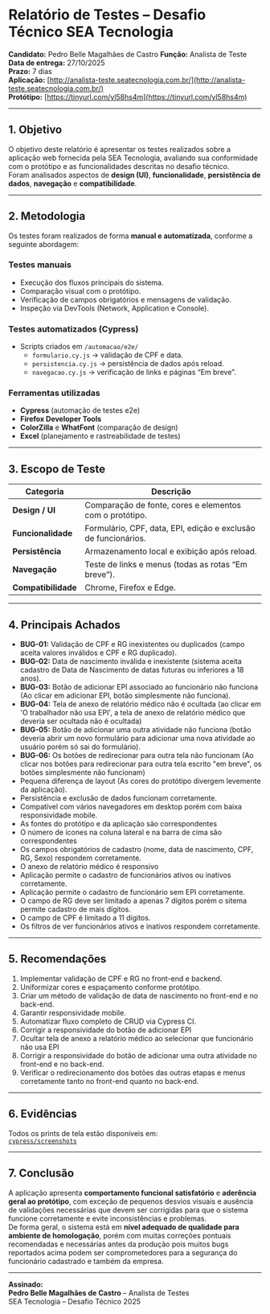 # Relatório de Testes – Desafio Técnico SEA Tecnologia

**Candidato:** Pedro Belle Magalhães de Castro
**Função:** Analista de Teste  
**Data de entrega:** 27/10/2025  
**Prazo:** 7 dias  
**Aplicação:** [http://analista-teste.seatecnologia.com.br/](http://analista-teste.seatecnologia.com.br/)  
**Protótipo:** [https://tinyurl.com/yl58hs4m](https://tinyurl.com/yl58hs4m)

---

## 1. Objetivo
O objetivo deste relatório é apresentar os testes realizados sobre a aplicação web fornecida pela SEA Tecnologia, avaliando sua conformidade com o protótipo e as funcionalidades descritas no desafio técnico.  
Foram analisados aspectos de **design (UI)**, **funcionalidade**, **persistência de dados**, **navegação** e **compatibilidade**.

---

## 2. Metodologia
Os testes foram realizados de forma **manual e automatizada**, conforme a seguinte abordagem:

### Testes manuais
- Execução dos fluxos principais do sistema.
- Comparação visual com o protótipo.
- Verificação de campos obrigatórios e mensagens de validação.
- Inspeção via DevTools (Network, Application e Console).

### Testes automatizados (Cypress)
- Scripts criados em `/automacao/e2e/`
  - `formulario.cy.js` → validação de CPF e data.
  - `persistencia.cy.js` → persistência de dados após reload.
  - `navegacao.cy.js` → verificação de links e páginas “Em breve”.

### Ferramentas utilizadas
- **Cypress** (automação de testes e2e)  
- **Firefox Developer Tools**  
- **ColorZilla** e **WhatFont** (comparação de design)  
- **Excel** (planejamento e rastreabilidade de testes)

---

## 3. Escopo de Teste
| Categoria | Descrição |
|------------|------------|
| **Design / UI** | Comparação de fonte, cores e elementos com o protótipo. |
| **Funcionalidade** | Formulário, CPF, data, EPI, edição e exclusão de funcionários. |
| **Persistência** | Armazenamento local e exibição após reload. |
| **Navegação** | Teste de links e menus (todas as rotas “Em breve”). |
| **Compatibilidade** | Chrome, Firefox e Edge. |

---

## 4. Principais Achados
- **BUG-01:** Validação de CPF e RG inexistentes ou duplicados (campo aceita valores inválidos e CPF e RG duplicado).  
- **BUG-02:** Data de nascimento inválida e inexistente (sistema aceita cadastro de Data de Nascimento de datas futuras ou inferiores a 18 anos).
- **BUG-03:** Botão de adicionar EPI associado ao funcionário não funciona (Ao clicar em adicionar EPI, botão simplesmente não funciona).
- **BUG-04:** Tela de anexo de relatório médico não é ocultada (ao clicar em 'O trabalhador não usa EPI', a tela de anexo de relatório médico que deveria ser ocultada não é ocultada)
- **BUG-05:** Botão de adicionar uma outra atividade não funciona (botão deveria abrir um novo formulário para adicionar uma nova atividade ao usuário porém só sai do formulário).
- **BUG-06:** Os botões de redirecionar para outra tela não funcionam (Ao clicar nos botões para redirecionar para outra tela escrito "em breve", os botões simplesmente não funcionam)
- Pequena diferença de layout (As cores do protótipo divergem levemente da aplicação).  
- Persistência e exclusão de dados funcionam corretamente.  
- Compatível com vários navegadores em desktop porém com baixa responsividade mobile.
- As fontes do protótipo e da aplicação são correspondentes
- O número de ícones na coluna lateral e na barra de cima são correspondentes
- Os campos obrigatórios de cadastro (nome, data de nascimento, CPF, RG, Sexo) respondem corretamente.
- O anexo de relatório médico é responsivo
- Aplicação permite o cadastro de funcionários ativos ou inativos corretamente.
- Aplicação permite o cadastro de funcionário sem EPI corretamente.
- O campo de RG deve ser limitado a apenas 7 dígitos porém o sitema permite cadastro de mais dígitos.
- O campo de CPF é limitado a 11 dígitos.
- Os filtros de ver funcionários ativos e inativos respondem corretamente.
---

## 5. Recomendações
1. Implementar validação de CPF e RG no front-end e backend.  
2. Uniformizar cores e espaçamento conforme protótipo.  
3. Criar um método de validação de data de nascimento no front-end e no back-end.
4. Garantir responsividade mobile.  
5. Automatizar fluxo completo de CRUD via Cypress CI. 
6. Corrigir a responsividade do botão de adicionar EPI
7. Ocultar tela de anexo a relatório médico ao selecionar que funcionário não usa EPI
8. Corrigir a responsividade do botão de adicionar uma outra atividade no front-end e no back-end.
9. Verificar o redirecionamento dos botões das outras etapas e menus corretamente tanto no front-end quanto no back-end.

---

## 6. Evidências
Todos os prints de tela estão disponíveis em:  
 [`cypress/screenshots`](/cypress/screenshots/)

---

## 7. Conclusão
A aplicação apresenta **comportamento funcional satisfatório** e **aderência geral ao protótipo**, com exceção de pequenos desvios visuais e ausência de validações necessárias que devem ser corrigidas para que o sistema funcione corretamente e evite inconsistências e problemas.  
De forma geral, o sistema está em **nível adequado de qualidade para ambiente de homologação**, porém com muitas correções pontuais recomendadas e necessárias antes da produção pois muitos bugs reportados acima podem ser comprometedores para a segurança do funcionário cadastrado e também da empresa.

---

**Assinado:**  
**Pedro Belle Magalhães de Castro** – Analista de Testes  
SEA Tecnologia – Desafio Técnico 2025
